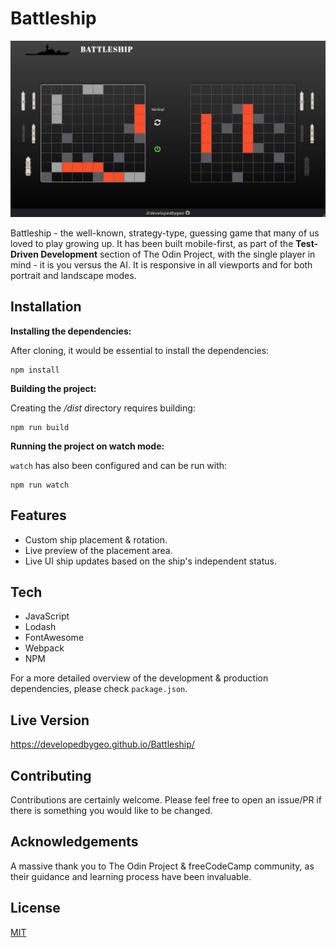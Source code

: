 # Battleship

![image info](./sample.jpg)

Battleship - the well-known, strategy-type, guessing game that many of us loved to play growing up. It has been built mobile-first, as part of the **Test-Driven Development** section of The Odin Project, with the single player in mind - it is you versus the AI. It is responsive in all viewports and for both portrait and landscape modes.

## Installation

**Installing the dependencies:**

After cloning, it would be essential to install the dependencies:

```
npm install
```

**Building the project:**

Creating the _/dist_ directory requires building:

```
npm run build
```

**Running the project on watch mode:**

`watch` has also been configured and can be run with:

```
npm run watch
```

## Features

- Custom ship placement & rotation.
- Live preview of the placement area.
- Live UI ship updates based on the ship's independent status.

## Tech

- JavaScript
- Lodash
- FontAwesome
- Webpack
- NPM

For a more detailed overview of the development & production dependencies, please check `package.json`.

## Live Version

<https://developedbygeo.github.io/Battleship/>

## Contributing

Contributions are certainly welcome. Please feel free to open an issue/PR if there is something you would like to be changed.

## Acknowledgements

A massive thank you to The Odin Project & freeCodeCamp community, as their guidance and learning process have been invaluable.

## License

[MIT](./LICENSE.md)
